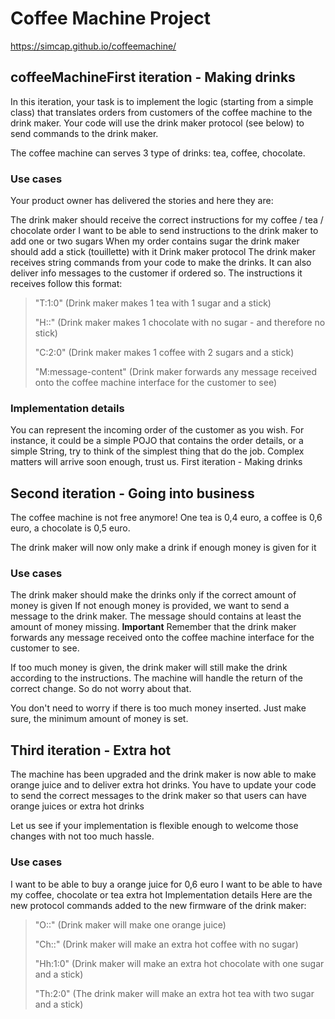 # Coffee Machine Project

https://simcap.github.io/coffeemachine/

## coffeeMachineFirst iteration - Making drinks

In this iteration, your task is to implement the logic (starting from a simple class) that translates orders from customers of the coffee machine to the drink maker. Your code will use the drink maker protocol (see below) to send commands to the drink maker.

The coffee machine can serves 3 type of drinks: tea, coffee, chocolate.

### Use cases
Your product owner has delivered the stories and here they are:

The drink maker should receive the correct instructions for my coffee / tea / chocolate order
I want to be able to send instructions to the drink maker to add one or two sugars
When my order contains sugar the drink maker should add a stick (touillette) with it
Drink maker protocol
The drink maker receives string commands from your code to make the drinks. It can also deliver info messages to the customer if ordered so. The instructions it receives follow this format:

> "T:1:0" (Drink maker makes 1 tea with 1 sugar and a stick)
> 
> "H::" (Drink maker makes 1 chocolate with no sugar - and therefore no stick)
> 
> "C:2:0" (Drink maker makes 1 coffee with 2 sugars and a stick)
> 
> "M:message-content" (Drink maker forwards any message received onto the coffee machine interface 
> for the customer to see)
### Implementation details
You can represent the incoming order of the customer as you wish. For instance, it could be a simple POJO that contains the order details, or a simple String, try to think of the simplest thing that do the job. Complex matters will arrive soon enough, trust us.
First iteration - Making drinks

## Second iteration - Going into business

The coffee machine is not free anymore! One tea is 0,4 euro, a coffee is 0,6 euro, a chocolate is 0,5 euro.

The drink maker will now only make a drink if enough money is given for it

### Use cases
The drink maker should make the drinks only if the correct amount of money is given
If not enough money is provided, we want to send a message to the drink maker. The message should contains at least the amount of money missing.
**Important**
Remember that the drink maker forwards any message received onto the coffee machine interface for the customer to see.

If too much money is given, the drink maker will still make the drink according to the instructions. The machine will handle the return of the correct change. So do not worry about that.

You don't need to worry if there is too much money inserted. Just make sure, the minimum amount of money is set.

## Third iteration - Extra hot

The machine has been upgraded and the drink maker is now able to make orange juice and to deliver extra hot drinks. You have to update your code to send the correct messages to the drink maker so that users can have orange juices or extra hot drinks

Let us see if your implementation is flexible enough to welcome those changes with not too much hassle.

### Use cases
I want to be able to buy a orange juice for 0,6 euro
I want to be able to have my coffee, chocolate or tea extra hot
Implementation details
Here are the new protocol commands added to the new firmware of the drink maker:

> "O::" (Drink maker will make one orange juice)
> 
> "Ch::" (Drink maker will make an extra hot coffee with no sugar)
> 
> "Hh:1:0" (Drink maker will make an extra hot chocolate with one sugar and a stick)
> 
> "Th:2:0" (The drink maker will make an extra hot tea with two sugar and a stick)
